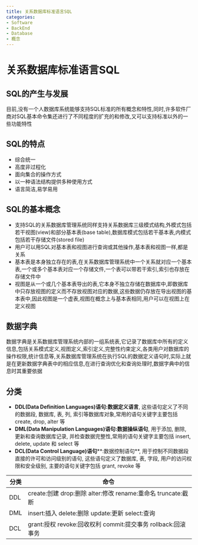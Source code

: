 ```yaml
---
title: 关系数据库标准语言SQL
categories:
- Software
- BackEnd
- Database
- 概念
---
```

# 关系数据库标准语言SQL

## SQL的产生与发展

目前,没有一个人数据库系统能够支持SQL标准的所有概念和特性,同时,许多软件厂商对SQL基本命令集还进行了不同程度的扩充的和修改,又可以支持标准以外的一些功能特性
## SQL的特点

- 综合统一
- 高度非过程化
- 面向集合的操作方式
- 以一种语法结构提供多种使用方式
- 语言简洁,易学易用

## SQL的基本概念

- 支持SQL的关系数据库管理系统同样支持关系数据库三级模式结构,外模式包括若干视图(view)和部分基本表(base table),数据库模式包括若干基本表,内模式包括若干存储文件(stored file)
- 用户可以用SQL对基本表和视图进行查询或其他操作,基本表和视图一样,都是关系
- 基本表是本身独立存在的表,在关系数据库管理系统中一个关系就对应一个基本表,一个或多个基本表对应一个存储文件,一个表可以带若干索引,索引也存放在存储文件中
- 视图是从一个或几个基本表导出的表,它本身不独立存储在数据库中,即数据库中只存放视图的定义而不存放视图对应的数据,这些数据仍存放在导出视图的基本表中,因此视图是一个虚表,视图在概念上与基本表相同,用户可以在视图上在定义视图

## 数据字典

数据字典是关系数据库管理系统内部的一组系统表,它记录了数据库中所有的定义信息,包括关系模式定义,视图定义,索引定义,完整性约束定义,各类用户对数据库的操作权限,统计信息等,关系数据库管理系统在执行SQL的数据定义语句时,实际上就是在更新数据字典表中的相应信息,在进行查询优化和查询处理时,数据字典中的信息时其重要依据

## 分类

- **DDL(Data Definition Languages)**语句**:数据定义语言**, 这些语句定义了不同的数据段, 数据库, 表, 列, 索引等数据库对象,常用的语句关键字主要包括 create, drop, alter 等
- **DML(Data Manipulation Languages)**语句**:数据操纵语句**, 用于添加, 删除, 更新和查询数据库记录, 并检查数据完整性,常用的语句关键字主要包括 insert, delete, update 和 select 等
- **DCL(Data Control Language)语句****:数据控制语句**, 用于控制不同数据段直接的许可和访问级别的语句, 这些语句定义了数据库, 表, 字段, 用户的访问权限和安全级别, 主要的语句关键字包括 grant, revoke 等

| **分类** | **命令**                                                     |
| -------- | ------------------------------------------------------------ |
| DDL      | create:创建 drop:删除 alter:修改 rename:重命名 truncate:截断 |
| DML      | insert:插入 delete:删除 update:更新 select:查询           |
| DCL      | grant:授权 revoke:回收权利 commit:提交事务   rollback:回滚事务 |